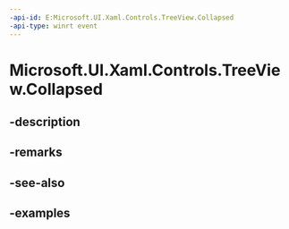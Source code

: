 ```yaml
---
-api-id: E:Microsoft.UI.Xaml.Controls.TreeView.Collapsed
-api-type: winrt event
---
```


<!-- Event syntax.
public event TypedEventHandler Collapsed<TreeView, TreeViewCollapsedEventArgs>
-->

# Microsoft.UI.Xaml.Controls.TreeView.Collapsed

## -description

## -remarks

## -see-also

## -examples

